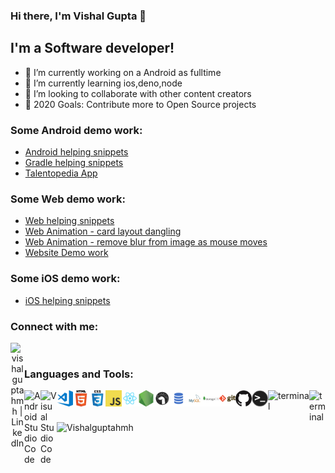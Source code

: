
### Hi there, I'm Vishal Gupta  👋

## I'm a Software developer!
- 📱 I’m currently working on a Android as fulltime
- 🌱 I’m currently learning ios,deno,node
- 👯 I’m looking to collaborate with other content creators
- 🥅 2020 Goals: Contribute more to Open Source projects

### Some Android demo work:
- <a href="https://github.com/vishalguptahmh/Android-Cheat-Sheet" target="_blank">Android helping snippets</a>
- <a href="https://github.com/vishalguptahmh/gradle-things" target="_blank">Gradle helping snippets</a>
- <a href="https://play.google.com/store/apps/details?id=com.moode&hl=en_IN" target="_blank">Talentopedia App</a>

### Some Web demo work:
- <a href="https://github.com/vishalguptahmh/web-developer-cheatsheet" target="_blank">Web helping snippets</a>
- <a href="https://vishalguptahmh.github.io/web-demo2-animation" target="_blank">Web Animation - card layout dangling</a>
- <a href="https://vishalguptahmh.github.io/web-animation-demo3/" target="_blank">Web Animation - remove blur from image as mouse moves </a>
- <a href="https://vishalguptahmh.github.io/demo1" target="_blank">Website Demo work</a>

### Some iOS demo work:
- <a href="https://github.com/vishalguptahmh/ios_cheat_sheet" target="_blank">iOS helping snippets</a>

### Connect with me:

<p align="center">
 <a href="https://www.linkedin.com/in/vishalguptahmh/" target="_blank">
<img align="left" alt="vishalguptahmh | LinkedIn" width="22px" src="https://cdn.jsdelivr.net/npm/simple-icons@v3/icons/linkedin.svg" />
</a>
 
<br />

### Languages and Tools:



<img align="left" alt="Android Studio Code" width="26px" src="https://upload.wikimedia.org/wikipedia/commons/thumb/d/d7/Android_robot.svg/1200px-Android_robot.svg.png" />

<img align="left" alt="Visual Studio Code" width="26px" src="https://www.edureka.co/blog/wp-content/uploads/2019/06/Kotlin.png" />

<img align="left" alt="Visual Studio Code" width="26px" src="https://raw.githubusercontent.com/github/explore/80688e429a7d4ef2fca1e82350fe8e3517d3494d/topics/visual-studio-code/visual-studio-code.png" />

<img align="left" alt="HTML5" width="26px" 
src="https://raw.githubusercontent.com/github/explore/80688e429a7d4ef2fca1e82350fe8e3517d3494d/topics/html/html.png" />

<img align="left" alt="CSS3" width="26px" 
src="https://raw.githubusercontent.com/github/explore/80688e429a7d4ef2fca1e82350fe8e3517d3494d/topics/css/css.png" />

<!-- <img align="left" alt="Sass" width="26px" 
src="https://raw.githubusercontent.com/github/explore/80688e429a7d4ef2fca1e82350fe8e3517d3494d/topics/sass/sass.png" /> -->

<img align="left" alt="JavaScript" width="26px" 
src="https://raw.githubusercontent.com/github/explore/80688e429a7d4ef2fca1e82350fe8e3517d3494d/topics/javascript/javascript.png" />

<img align="left" alt="React" width="26px"
 src="https://raw.githubusercontent.com/github/explore/80688e429a7d4ef2fca1e82350fe8e3517d3494d/topics/react/react.png" />

<!-- <img align="left" alt="Gatsby" width="26px" 
src="https://raw.githubusercontent.com/github/explore/e94815998e4e0713912fed477a1f346ec04c3da2/topics/gatsby/gatsby.png" /> -->

<!-- <img align="left" alt="GraphQL" width="26px" 
src="https://raw.githubusercontent.com/github/explore/80688e429a7d4ef2fca1e82350fe8e3517d3494d/topics/graphql/graphql.png" /> -->

<img align="left" alt="Node.js" width="26px" 
src="https://raw.githubusercontent.com/github/explore/80688e429a7d4ef2fca1e82350fe8e3517d3494d/topics/nodejs/nodejs.png" />

<img align="left" alt="Deno" width="26px" 
src="https://raw.githubusercontent.com/github/explore/361e2821e2dea67711cde99c9c40ed357061cf27/topics/deno/deno.png" />

<img align="left" alt="SQL" width="26px" 
src="https://raw.githubusercontent.com/github/explore/80688e429a7d4ef2fca1e82350fe8e3517d3494d/topics/sql/sql.png" />

<img align="left" alt="MySQL" width="26px" 
src="https://raw.githubusercontent.com/github/explore/80688e429a7d4ef2fca1e82350fe8e3517d3494d/topics/mysql/mysql.png" />

<img align="left" alt="MongoDB" width="26px" src="https://raw.githubusercontent.com/github/explore/80688e429a7d4ef2fca1e82350fe8e3517d3494d/topics/mongodb/mongodb.png" />

<img align="left" alt="Git" width="26px" src="https://raw.githubusercontent.com/github/explore/80688e429a7d4ef2fca1e82350fe8e3517d3494d/topics/git/git.png" />

<img align="left" alt="GitHub" width="26px" src="https://raw.githubusercontent.com/github/explore/78df643247d429f6cc873026c0622819ad797942/topics/github/github.png" />

<img align="left" alt="terminal" width="26px" src="https://raw.githubusercontent.com/github/explore/80688e429a7d4ef2fca1e82350fe8e3517d3494d/topics/terminal/terminal.png" />


<img align="left" alt="terminal" width="66px" src="https://www.extjs.com/wp-content/uploads/2019/09/Logo-Sencha-ExtJS-LightBGs.png" />

<img align="left" alt="terminal" width="26px" src="https://cdn.iconscout.com/icon/free/png-512/ios-apple-572947.png" />


<br />
<br />





<img align="left" alt="Vishalguptahmh" src="https://github-readme-stats.vercel.app/api?username=vishalguptahmh&show_icons=true&hide_border=true" />


<!--
**vishalguptahmh/vishalguptahmh** is a ✨ _special_ ✨ repository because its `README.md` (this file) appears on your GitHub profile.

Here are some ideas to get you started:

- 🔭 I’m currently working on ...
- 🌱 I’m currently learning ...
- 👯 I’m looking to collaborate on ...
- 🤔 I’m looking for help with ...
- 💬 Ask me about ...
- 📫 How to reach me: ...
- 😄 Pronouns: ...
- ⚡ Fun fact: ...
-->

<!--### 📺 Latest YouTube Videos -->
<!-- YOUTUBE:START -->
<!--
- [Next Level GitHub Profile README (NEW) | How To Create An Amazing Profile ReadMe With GitHub Actions](https://www.youtube.com/watch?v=ECuqb5Tv9qI)
- [There's more to CONSOLE than .log( ) | Things you didn't know console could do!!](https://www.youtube.com/watch?v=_-bHhEGcDiQ)
- [Simple React.js User Login Authentication | Auth0](https://www.youtube.com/watch?v=MqczHS3Z2bc)
- [Top 10 VS Code Updates You Don't Know About!! (July 2020)](https://www.youtube.com/watch?v=WHBQ1szkhtI)
- [localStorage Dark/Light Mode Theme Toggle (CSS/JavaScript) | UI Design](https://www.youtube.com/watch?v=_raOFZAYXD4)
-->
<!-- YOUTUBE:END --> 
